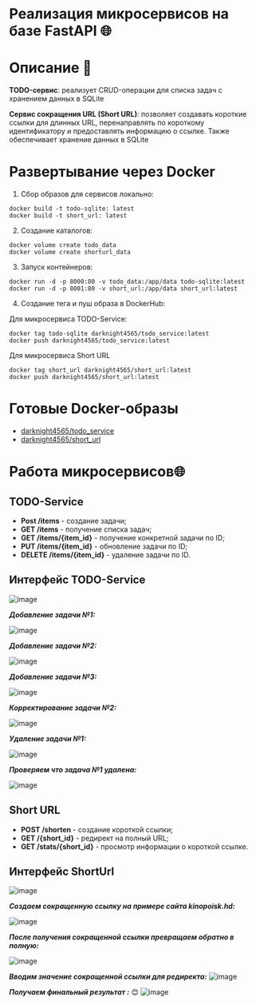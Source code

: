# Реализация микросервисов на базе FastAPI 🌐

# Описание 📄

**TODO-сервис**: реализует CRUD-операции для списка задач с хранением данных в SQLite

**Сервис сокращения URL (Short URL)**: позволяет создавать короткие ссылки для длинных URL, перенаправлять по короткому идентификатору и предоставлять информацию о ссылке. Также обеспечивает хранение данных в SQLite


# Развертывание через Docker

1. Сбор образов для сервисов локально:
```
docker build -t todo-sqlite: latest
docker build -t short_url: latest
```
2. Создание каталогов:
```
docker volume create todo_data
docker volume create shorturl_data
```

3. Запуск контейнеров:
```
docker run -d -p 8000:80 -v todo_data:/app/data todo-sqlite:latest
docker run -d -p 8001:80 -v short_url:/app/data short_url:latest
```
4. Создание тега и пуш образа в DockerHub:

Для микросервиса TODO-Service:
```
docker tag todo-sqlite darknight4565/todo_service:latest
docker push darknight4565/todo_service:latest
```
Для микросервиса Short URL
```
docker tag short_url darknight4565/short_url:latest
docker push darknight4565/short_url:latest
```

# Готовые Docker-образы
- [darknight4565/todo_service](https://hub.docker.com/r/darknight4565/todo_service)
- [darknight4565/short_url](https://hub.docker.com/r/darknight4565/short_url)

# Работа микросервисов🌐

TODO-Service
-
- **Post /items** - создание задачи;
- **GET /items** - получение списка задач;
- **GET /items/{item_id}** - получение конкретной задачи по ID;
- **PUT /items/{item_id}** - обновление задачи по ID;
- **DELETE /items/{item_id}** - удаление задачи по ID.

Интерфейс TODO-Service
-
![image](https://github.com/user-attachments/assets/9e3eeaf9-8724-4ded-8ee8-634bf118b3f9)

***Добавление задачи №1:***

![image](https://github.com/user-attachments/assets/75da00b6-5177-4627-bd15-e7f1561033e2)

***Добавление задачи №2:***

![image](https://github.com/user-attachments/assets/67babd5c-f59b-49a4-bc33-1ee0c20a44fb)

***Добавление задачи №3:***

![image](https://github.com/user-attachments/assets/9ee57b0c-9419-4f06-9c13-4a75e52a7e0f)

***Корректирование задачи №2:***

![image](https://github.com/user-attachments/assets/e43a23a2-e15e-474f-9529-67ebde1bdd1a)

***Удаление задачи №1:***

![image](https://github.com/user-attachments/assets/a94458d1-0a16-4abc-85f6-7e34dc7e5bc6)

***Проверяем что задача №1 удалена:***

![image](https://github.com/user-attachments/assets/632a1e04-bb73-498e-a1d4-9dfe2b59fdec)

Short URL
-
- **POST /shorten** - создание короткой ссылки;
- **GET /{short_id}** - редирект на полный URL;
- **GET /stats/{short_id}** - просмотр информации о короткой ссылке.

Интерфейс ShortUrl
-
![image](https://github.com/user-attachments/assets/7f8d4323-04a7-45cb-a7ce-67d1db1d0aeb)

***Создаем сокращенную ссылку на примере сайта kinopoisk.hd:***

![image](https://github.com/user-attachments/assets/229b95fc-758a-454f-a876-933fddd0e2ff)

***После получения сокращенной ссылки превращаем обратно в полную:***

![image](https://github.com/user-attachments/assets/375d5ad9-de40-48b8-a938-dd8ee0e1021b)

***Вводим значение сокращенной ссылки для редиректа:***
![image](https://github.com/user-attachments/assets/6ceb631f-48ec-4b04-9688-a4f063056af0)

***Получаем финальный результат :*** 😊
![image](https://github.com/user-attachments/assets/e643d7ed-b66f-4d46-beb3-fe7c2dc63f0e)




















  
 


